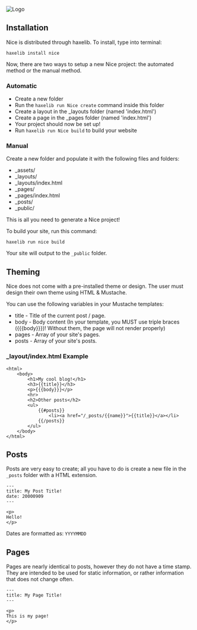 ![Logo](https://raw.githubusercontent.com/gmisail/Nice/master/NiceLogo.png)

## Installation

Nice is distributed through haxelib. To install, type into terminal:

`haxelib install nice`

Now, there are two ways to setup a new Nice project: the automated method or the manual method.

### Automatic

- Create a new folder
- Run the `haxelib run Nice create` command inside this folder
- Create a layout in the _layouts folder (named 'index.html')
- Create a page in the _pages folder (named 'index.html')
- Your project should now be set up!
- Run `haxelib run Nice build` to build your website

### Manual

Create a new folder and populate it with the following files and folders:

- _assets/
- _layouts/
- _layouts/index.html
- _pages/
- _pages/index.html
- _posts/
- _public/

This is all you need to generate a Nice project!

To build your site, run this command:
 
 ```
 haxelib run nice build
 ```

Your site will output to the `_public` folder.

## Theming

Nice does not come with a pre-installed theme or design. The user must design their own theme using HTML & Mustache.

You can use the following variables in your Mustache templates:

- title - Title of the current post / page.
- body - Body content (In your template, you MUST use triple braces ({{{body}}})! Without them, the page will not render properly)
- pages - Array of your site's pages.
- posts - Array of your site's posts.

### _layout/index.html Example

```
<html>
    <body>
        <h1>My cool blog!</h1>
        <h3>{{title}}</h3>
        <p>{{{body}}}</p>
        <hr>
        <h2>Other posts</h2>
        <ul>
    	    {{#posts}}
            	<li><a href="/_posts/{{name}}">{{title}}</a></li>
    	    {{/posts}}
        </ul>
    </body>
</html>
```
## Posts

Posts are very easy to create; all you have to do is create a new file in the `_posts` folder with a HTML extension. 

```
---
title: My Post Title!
date: 20000909
---

<p>
Hello!
</p>
```

Dates are formatted as: `YYYYMMDD`

## Pages

Pages are nearly identical to posts, however they do not have a time stamp. They are intended to be used for static information, or rather information that does not change often. 

```
---
title: My Page Title!
---

<p>
This is my page!
</p>
```
